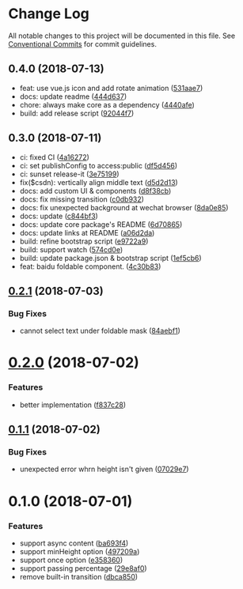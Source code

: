 # Change Log

All notable changes to this project will be documented in this file.
See [Conventional Commits](https://conventionalcommits.org) for commit guidelines.

<a name="0.4.0"></a>
## 0.4.0 (2018-07-13)

* feat: use vue.js icon and add rotate animation ([531aae7](https://github.com/ULIVZ/vue-foldable/commit/531aae7))
* docs: update readme ([444d637](https://github.com/ULIVZ/vue-foldable/commit/444d637))
* chore: always make core as a dependency ([4440afe](https://github.com/ULIVZ/vue-foldable/commit/4440afe))
* build: add release script ([92044f7](https://github.com/ULIVZ/vue-foldable/commit/92044f7))




<a name="0.3.0"></a>
## 0.3.0 (2018-07-11)

* ci: fixed CI ([4a16272](https://github.com/ULIVZ/vue-foldable/commit/4a16272))
* ci: set publishConfig to access:public ([df5d456](https://github.com/ULIVZ/vue-foldable/commit/df5d456))
* ci: sunset release-it ([3e75199](https://github.com/ULIVZ/vue-foldable/commit/3e75199))
* fix($csdn): vertically align middle text ([d5d2d13](https://github.com/ULIVZ/vue-foldable/commit/d5d2d13))
* docs: add custom UI & components ([d8f38cb](https://github.com/ULIVZ/vue-foldable/commit/d8f38cb))
* docs: fix missing transition ([c0db932](https://github.com/ULIVZ/vue-foldable/commit/c0db932))
* docs: fix unexpected background at wechat browser ([8da0e85](https://github.com/ULIVZ/vue-foldable/commit/8da0e85))
* docs: update ([c844bf3](https://github.com/ULIVZ/vue-foldable/commit/c844bf3))
* docs: update core package's README ([6d70865](https://github.com/ULIVZ/vue-foldable/commit/6d70865))
* docs: update links at README ([a06d2da](https://github.com/ULIVZ/vue-foldable/commit/a06d2da))
* build: refine bootstrap script ([e9722a9](https://github.com/ULIVZ/vue-foldable/commit/e9722a9))
* build: support watch ([574cd0e](https://github.com/ULIVZ/vue-foldable/commit/574cd0e))
* build: update package.json & bootstrap script ([1ef5cb6](https://github.com/ULIVZ/vue-foldable/commit/1ef5cb6))
* feat: baidu foldable component. ([4c30b83](https://github.com/ULIVZ/vue-foldable/commit/4c30b83))




<a name="0.2.1"></a>
## [0.2.1](https://github.com/ULIVZ/vue-foldable/compare/v0.2.0...v0.2.1) (2018-07-03)


### Bug Fixes

* cannot select text under foldable mask ([84aebf1](https://github.com/ULIVZ/vue-foldable/commit/84aebf1))



<a name="0.2.0"></a>
# [0.2.0](https://github.com/ULIVZ/vue-foldable/compare/v0.1.1...v0.2.0) (2018-07-02)


### Features

* better implementation ([f837c28](https://github.com/ULIVZ/vue-foldable/commit/f837c28))



<a name="0.1.1"></a>
## [0.1.1](https://github.com/ULIVZ/vue-foldable/compare/v0.1.0...v0.1.1) (2018-07-02)


### Bug Fixes

* unexpected error whrn height isn't given ([07029e7](https://github.com/ULIVZ/vue-foldable/commit/07029e7))



<a name="0.1.0"></a>
# 0.1.0 (2018-07-01)


### Features

* support async content ([ba693f4](https://github.com/ULIVZ/vue-foldable/commit/ba693f4))
* support minHeight option ([497209a](https://github.com/ULIVZ/vue-foldable/commit/497209a))
* support once option ([e358360](https://github.com/ULIVZ/vue-foldable/commit/e358360))
* support passing percentage ([29e8af0](https://github.com/ULIVZ/vue-foldable/commit/29e8af0))
* remove built-in transition ([dbca850](https://github.com/ULIVZ/vue-foldable/commit/dbca850))
